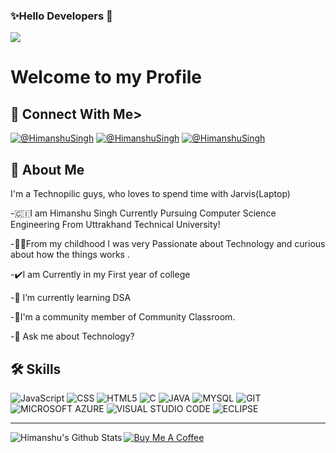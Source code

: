 ### ✨Hello Developers 🙌
![](https://komarev.com/ghpvc/?username=Himanxu1&style=flat-square)

# Welcome to my Profile
## 🔗 Connect With Me>
[![@HimanshuSingh](https://img.shields.io/badge/@HimanshuSingh-000?style=for-the-badge&logo=ko-fi&logoColor=white)](https://himanshusingh.me/)
[![@HimanshuSingh](https://img.shields.io/badge/@HimanshuSingh-0A66C2?style=for-the-badge&logo=linkedin&logoColor=white)](https://www.linkedin.com/in/himanshu-singh-692403202/)
[![@HimanshuSingh](https://img.shields.io/badge/@HimanshuSingh-1DA1F2?style=for-the-badge&logo=twitter&logoColor=white)](https://twitter.com/Himanxu31)


## 🚀 About Me
I'm a Technopilic guys, who loves to spend time with Jarvis(Laptop)

-🇨🇮I am Himanshu Singh Currently Pursuing Computer Science Engineering From Uttrakhand Technical University!


-👨‍💻From my childhood I was very Passionate about Technology and curious about how the things works .

-✔️I am Currently in my First year of college

-🌱 I’m currently learning DSA 

-🤖I'm a community member of Community Classroom.

-💬 Ask me about Technology?

## 🛠 Skills

![JavaScript](https://img.shields.io/badge/javascript-%23323330.svg?style=for-the-badge&logo=javascript&logoColor=%23F7DF1E)
![CSS](https://img.shields.io/badge/CSS3-1572B6?style=for-the-badge&logo=css3&logoColor=white)
![HTML5](https://img.shields.io/badge/HTML5-E34F26?style=for-the-badge&logo=html5&logoColor=white)
![C](https://img.shields.io/badge/C-00599C?style=for-the-badge&logo=c&logoColor=white)
![JAVA](https://img.shields.io/badge/Java-ED8B00?style=for-the-badge&logo=java&logoColor=white)
![MYSQL](https://img.shields.io/badge/MySQL-00000F?style=for-the-badge&logo=mysql&logoColor=white)
![GIT](https://img.shields.io/badge/Git-F05032?style=for-the-badge&logo=git&logoColor=white)
![MICROSOFT AZURE](https://img.shields.io/badge/microsoft%20azure-0089D6?style=for-the-badge&logo=microsoft-azure&logoColor=white)
![VISUAL STUDIO CODE](https://img.shields.io/badge/Visual_Studio_Code-0078D4?style=for-the-badge&logo=visual%20studio%20code&logoColor=white)
![ECLIPSE](https://img.shields.io/badge/Eclipse-2C2255?style=for-the-badge&logo=eclipse&logoColor=white)

---


<img align="left" alt="Himanshu's Github Stats" src="https://github-readme-stats.vercel.app/api?username=Himanxu1&show_icons=true&hide_border=true&theme=dracula" />  





  

<!--
**Himanxu1/Himanxu1** is a ✨ _special_ ✨ repository because its `README.md` (this file) appears on your GitHub profile.

Here are some ideas to get you started:

- 🔭 I’m currently working on ...
- 🌱 I’m currently learning ...
- 👯 I’m looking to collaborate on ...
- 🤔 I’m looking for help with ...
- 💬 Ask me about ...
- 📫 How to reach me: ...
- 😄 Pronouns: ...
- ⚡ Fun fact: ...
-->
[![Buy Me A Coffee](https://cdn.buymeacoffee.com/buttons/default-black.png)](https://www.buymeacoffee.com/Himanxu31)
